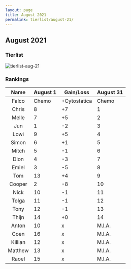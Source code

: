 ```yaml
---
layout: page
title: August 2021
permalink: tierlist/august-21/
---
```


## **August 2021**

### Tierlist
![tierlist-aug-21](../images/2021/toxicity-aug-21.png)

### Rankings

| Name | August 1 | Gain/Loss | August 31
|:--------:|--------|-----|--------|
| Falco | Chemo | +Cytostatica | Chemo
| Chris | 8 | +7 | 1
| Melle | 7 | +5 | 2
| Jun | 1 | -2 | 3
| Lowi | 9 | +5 | 4
| Simon | 6 | +1 | 5
| Mitch | 5 | -1 | 6
| Dion | 4 | -3 | 7
| Emiel | 3 | -5 | 8
| Tom | 13 | +4 | 9
| Cooper | 2 | -8 | 10
| Nick | 10 | -1 | 11
| Tolga | 11 | -1 | 12
| Tony | 12 | -1 | 13
| Thijn | 14 | +0 | 14
| Anton | 10 | x | M.I.A.
| Coen | 16 | x | M.I.A. 
| Killian | 12 | x | M.I.A.
| Matthew | 13 | x | M.I.A. 
| Raoel | 15 | x | M.I.A.




